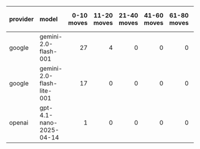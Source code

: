 | provider   | model                     |   0-10 moves |   11-20 moves |   21-40 moves |   41-60 moves |   61-80 moves |   81-100 moves |
|:-----------|:--------------------------|-------------:|--------------:|--------------:|--------------:|--------------:|---------------:|
| google     | gemini-2.0-flash-001      |           27 |             4 |             0 |             0 |             0 |              0 |
| google     | gemini-2.0-flash-lite-001 |           17 |             0 |             0 |             0 |             0 |              0 |
| openai     | gpt-4.1-nano-2025-04-14   |            1 |             0 |             0 |             0 |             0 |              0 |